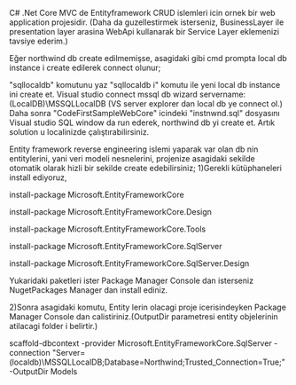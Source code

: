 C# .Net Core MVC de Entityframework CRUD islemleri icin ornek bir web application projesidir. (Daha da guzellestirmek isterseniz, BusinessLayer ile presentation layer 
arasina WebApi kullanarak bir Service Layer eklemenizi tavsiye ederim.)

Eğer northwind db create edilmemişse, asagidaki gibi cmd prompta local db instance i create edilerek connect olunur;

"sqllocaldb" komutunu yaz
"sqllocaldb i" komutu ile yeni local db instance ini create et.
Visual studio connect mssql db wizard servername: (LocalDB)\MSSQLLocalDB (VS server explorer dan local db ye connect ol.)
Daha sonra "CodeFirstSampleWebCore" icindeki "instnwnd.sql" dosyasını Visual studio SQL window da run ederek, northwind db yi create et.
Artık solution u localinizde çalıştırabilirsiniz.

Entity framework reverse engineering islemi yaparak var olan db nin entitylerini, yani veri modeli nesnelerini, projenize asagidaki sekilde otomatik olarak hizli bir sekilde create edebilirsiniz;
1)Gerekli kütüphaneleri install ediyoruz,

install-package Microsoft.EntityFrameworkCore

install-package Microsoft.EntityFrameworkCore.Design

install-package Microsoft.EntityFrameworkCore.Tools

install-package Microsoft.EntityFrameworkCore.SqlServer

install-package Microsoft.EntityFrameworkCore.SqlServer.Design

Yukaridaki paketleri ister Package Manager Console dan isterseniz NugetPackages Manager dan install ediniz. 

2)Sonra asagidaki komutu, Entity lerin olacagi proje icerisindeyken Package Manager Console dan calistiriniz.(OutputDir parametresi entity objelerinin atilacagi folder i belirtir.)

scaffold-dbcontext -provider Microsoft.EntityFrameworkCore.SqlServer -connection "Server=(localdb)\MSSQLLocalDB;Database=Northwind;Trusted_Connection=True;” -OutputDir Models
